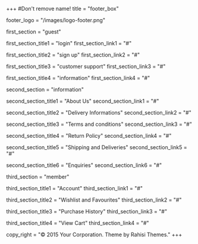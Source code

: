 +++
#Don't remove name!
title = "footer_box"

footer_logo = "/images/logo-footer.png"

first_section = "guest"

first_section_title1 = "login"
first_section_link1 = "#"

first_section_title2 = "sign up"
first_section_link2 = "#"

first_section_title3 = "customer support"
first_section_link3 = "#"

first_section_title4 = "information"
first_section_link4 = "#"




second_section = "information"

second_section_title1 = "About Us"
second_section_link1 = "#"

second_section_title2 = "Delivery Informations"
second_section_link2 = "#"

second_section_title3 = "Terms and conditions"
second_section_link3 = "#"

second_section_title4 = "Return Policy"
second_section_link4 = "#"

second_section_title5 = "Shipping and Deliveries"
second_section_link5 = "#"

second_section_title6 = "Enquiries"
second_section_link6 = "#"


third_section = "member"

third_section_title1 = "Account"
third_section_link1 = "#"

third_section_title2 = "Wishlist and Favourites"
third_section_link2 = "#"

third_section_title3 = "Purchase History"
third_section_link3 = "#"

third_section_title4 = "View Cart"
third_section_link4 = "#"


copy_right = "© 2015 Your Corporation. Theme by Rahisi Themes."
+++
